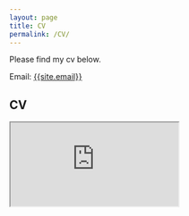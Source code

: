 ```yaml
---
layout: page
title: CV
permalink: /CV/
---
```

<p>
Please find my cv below.
</p>

Email: <a href="mailto:{{site.email}}?Subject=From Blog Site:">{{site.email}}</a>

## CV
<iframe src="https://www.dropbox.com/s/ret98l0wfx3eev2/Murdoch_CV_521.pdf?dl=0
"></iframe>
